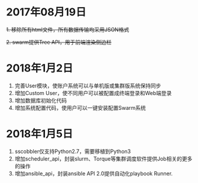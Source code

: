 <!--
格式：
标题：时间
列表：TODO项目

备注：完成的TODO项则采用删除线标识，一旦当前标识版本所有TODO项均完成，则git提交后标识相应TAG
-->

# 2017年08月19日
~~1. 移除所有html文件，所有数据传输均采用JSON格式~~

~~2. swarm提供Tree API，用于前端渲染侧边栏~~

# 2018年1月2日
1. 完善User模块，使账户系统可以与单机版或集群版系统保持同步
2. 增加Custom User，使不同用户可以被配置成终端登录和Web端登录
3. 增加数据库初始化代码
4. 增加系统配置代码，使用户可以一键安装配置Swarm系统

# 2018年1月5日
1. sscobbler仅支持Python2.7，需要移植到Python3
2. 增加scheduler_api，封装slurm、Torque等集群调度软件提供Job相关的更多的操作
3. 增加ansible_api，封装ansible API 2.0提供自动化playbook Runner.
